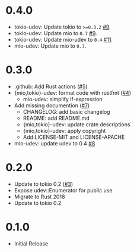 # 0.4.0

- tokio-udev: Update tokio to `>=0.3.2` [#9](https://github.com/jeandudey/tokio-udev/pull/9).
- tokio-udev: Update mio to `0.7` [#9](https://github.com/jeandudey/tokio-udev/pull/9).
- tokio-udev: Update mio-udev to `0.4` [#11](https://github.com/jeandudey/tokio-udev/pull/11).
- mio-udev: Update mio to `0.7`.

# 0.3.0

- .github: Add Rust actions ([#5](https://github.com/jeandudey/tokio-udev/pull/5))
- {mio,tokio}-udev: format code with rustfmt ([#4](https://github.com/jeandudey/tokio-udev/pull/4))
  - mio-udev: simplify if-expression
- Add missing documention ([#7](https://github.com/jeandudey/tokio-udev/pull/7))
  - CHANGELOG: add basic changelog
  - README: add README.md
  - {mio,tokio}-udev: update crate descriptions
  - {mio,tokio}-udev: apply copyright
  - Add LICENSE-MIT and LICENSE-APACHE
- mio-udev: update udev to 0.4 [#8](https://github.com/jeandudey/tokio-udev/pull/8)

# 0.2.0

- Update to tokio 0.2 ([#3](https://github.com/jeandudey/tokio-udev/pull/3))
 - Expose udev::Enumerator for public use
 - Migrate to Rust 2018
 - Update to tokio 0.2

# 0.1.0

- Initial Release
